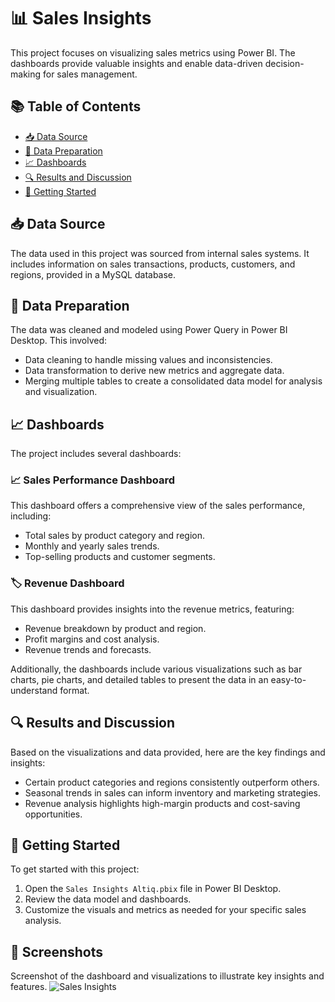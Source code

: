 # 📊 Sales Insights

This project focuses on visualizing sales metrics using Power BI. The dashboards provide valuable insights and enable data-driven decision-making for sales management.

## 📚 Table of Contents
- [📥 Data Source](#-data-source-1)
- [🔄 Data Preparation](#-data-preparation-1)
- [📈 Dashboards](#-dashboards-1)
- [🔍 Results and Discussion](#-results-and-discussion-1)
- [🚀 Getting Started](#-getting-started-1)

## 📥 Data Source
The data used in this project was sourced from internal sales systems. It includes information on sales transactions, products, customers, and regions, provided in a MySQL database.

## 🔄 Data Preparation
The data was cleaned and modeled using Power Query in Power BI Desktop. This involved:
- Data cleaning to handle missing values and inconsistencies.
- Data transformation to derive new metrics and aggregate data.
- Merging multiple tables to create a consolidated data model for analysis and visualization.

## 📈 Dashboards
The project includes several dashboards:

### 📈 Sales Performance Dashboard
This dashboard offers a comprehensive view of the sales performance, including:
- Total sales by product category and region.
- Monthly and yearly sales trends.
- Top-selling products and customer segments.

### 🏷️ Revenue Dashboard
This dashboard provides insights into the revenue metrics, featuring:
- Revenue breakdown by product and region.
- Profit margins and cost analysis.
- Revenue trends and forecasts.

Additionally, the dashboards include various visualizations such as bar charts, pie charts, and detailed tables to present the data in an easy-to-understand format.

## 🔍 Results and Discussion
Based on the visualizations and data provided, here are the key findings and insights:
- Certain product categories and regions consistently outperform others.
- Seasonal trends in sales can inform inventory and marketing strategies.
- Revenue analysis highlights high-margin products and cost-saving opportunities.

## 🚀 Getting Started
To get started with this project:
1. Open the `Sales Insights Altiq.pbix` file in Power BI Desktop.
2. Review the data model and dashboards.
3. Customize the visuals and metrics as needed for your specific sales analysis.

## 📸 Screenshots
Screenshot of the dashboard and visualizations to illustrate key insights and features.
![Sales Insights](https://github.com/user-attachments/assets/16392a17-49b8-4e36-9da7-12cac110a4dc)
